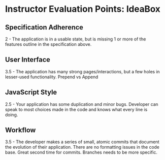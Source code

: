 # Instructor Evaluation Points: IdeaBox

## Specification Adherence

2 - The application is in a usable state, but is missing 1 or more of the features outline in the specification above.

## User Interface

3.5 - The application has many strong pages/interactions, but a few holes in lesser-used functionality.
      Prepend vs Append

## JavaScript Style

2.5 - Your application has some duplication and minor bugs. Developer can speak to most choices made in the code and knows what every line is doing.

## Workflow

3.5 - The developer makes a series of small, atomic commits that document the evolution of their application. There are no formatting issues in the code base.
    Great second time for commits. Branches needs to be more specific.

